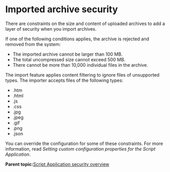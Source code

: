 # Imported archive security

There are constraints on the size and content of uploaded archives to add a layer of security when you import archives.

If one of the following conditions applies, the archive is rejected and removed from the system:

-   The imported archive cannot be larger than 100 MB.
-   The total uncompressed size cannot exceed 500 MB.
-   There cannot be more than 10,000 individual files in the archive.

The import feature applies content filtering to ignore files of unsupported types. The importer accepts files of the following types:

-   .htm
-   .html
-   .js
-   .css
-   .jpg
-   .jpeg
-   .gif
-   .png
-   .json

You can override the configuration for some of these constraints. For more information, read *Setting custom configuration properties for the Script Application*.

**Parent topic:**[Script Application security overview](../script-portlet/security.md)

